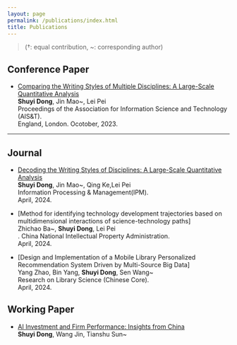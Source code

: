 ```yaml
---
layout: page
permalink: /publications/index.html
title: Publications
---
```


> (†: equal contribution, ~: corresponding author)

## Conference Paper

- [Comparing the Writing Styles of Multiple Disciplines: A Large-Scale Quantitative Analysis](https://www.shuyidong.com/mypaper/ASIST_Poster_sydong.pdf)<br>**Shuyi Dong**, Jin Mao~, Lei Pei<br>Proceedings of the Association for Information Science and Technology (AIS&T).<br>England, London. Ocotober, 2023.<br>

---
## Journal
- [Decoding the Writing Styles of Disciplines: A Large-Scale Quantitative Analysis](https://www.shuyidong.com/mypaper/DSY-IPM.pdf)<br>**Shuyi Dong**, Jin Mao~, Qing Ke,Lei Pei<br> Information Processing & Management(IPM).<br>April, 2024.<br>

- [Method for identifying technology development trajectories based on multidimensional interactions of science-technology paths]<br>Zhichao Ba~, **Shuyi Dong**, Lei Pei<br> . China National Intellectual Property Administration.<br>April, 2024.<br>

- [Design and Implementation of a Mobile Library Personalized Recommendation System Driven by Multi-Source Big Data]<br>Yang Zhao, Bin Yang, **Shuyi Dong**, Sen Wang~<br> Research on Library Science (Chinese Core).<br>April, 2024.<br>

## Working Paper
- [AI Investment and Firm Performance: Insights from China](https://papers.ssrn.com/sol3/papers.cfm?abstract_id=5055518)<br>**Shuyi Dong**, Wang Jin, Tianshu Sun~<br> 
